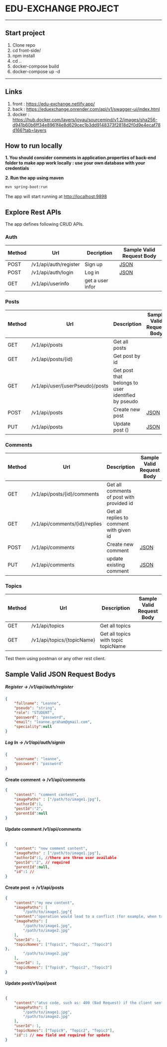 # EDU-EXCHANGE PROJECT

---
## Start project
1. Clone repo
2. cd front-side/
3. npm install
4. cd ..
5. docker-compose build
6. docker-compose up -d
---
## Links

1. front : https://edu-exchange.netlify.app/
2. back : https://eduexchange.onrender.com/api/v1/swagger-ui/index.html
3. docker : https://hub.docker.com/layers/joyau/sourcemind/v1.2/images/sha256-d941b60b6ff34e8961f4e8d629cec1b3dd9148373f2818d2f0d9e4ecaf78d166?tab=layers

## How to run locally

**1. You should consider comments in application.properties of back-end folder to make app work locally : use your own database with your credentials**

**2. Run the app using maven**

```bash
mvn spring-boot:run
```
The app will start running at <http://localhost:9898>

## Explore Rest APIs

The app defines following CRUD APIs.

### Auth

| Method | Url | Decription | Sample Valid Request Body | 
| ------ | --- | ---------- | --------------------------- |
| POST   | /v1/api/auth/register | Sign up | [JSON](#register) |
| POST   | /v1/api/auth/login | Log in | [JSON](#login) |
|GET     | /v1/api/userinfo     | get a user infor

### Posts

| Method | Url | Description | Sample Valid Request Body |
| ------ | --- | ----------- | ------------------------- |
| GET    | /v1/api/posts | Get all posts | |
| GET    | /v1/api/posts/{id} | Get post by id | |
| GET    | /v1/api/user/{userPseudo}/posts | Get post that belongs to user identified by pseudo | |
| POST   | /v1/api/posts | Create new post  | [JSON](#postcreate) |
| PUT    | /v1/api/posts | Update post () | [JSON](#postupdate) |

### Comments

| Method | Url | Description | Sample Valid Request Body |
| ------ | --- | ----------- | ------------------------- |
| GET    | /v1/api/posts/{id}/comments | Get all comments of post with provided id | |
| GET    | /v1/api/comments/{id}/replies | Get all replies to comment with given id | |
| POST   | /v1/api/comments | Create new comment | [JSON](#commentcreate) |
| PUT    | /v1/api/comments | update existing comment | [JSON](#commentupdate) |


### Topics

| Method | Url | Description | Sample Valid Request Body |
| ------ | --- | ----------- | ------------------------- |
| GET    | /v1/api/topics | Get all topics | |
| GET    | /v1/api/topics/{topicName} | Get all topics with topic topicName | |

Test them using postman or any other rest client.

## Sample Valid JSON Request Bodys

##### <a id="register">Register -> /v1/api/auth/register</a>
```json
{
	"fullname": "Leanne",
	"pseudo": "string",
    "role": "STUDENT",
	"password": "password",
	"email": "leanne.graham@gmail.com",
    "speciality":null
}
```

##### <a id="login">Log In -> /v1/api/auth/signin</a>
```json
{
	"username": "leanne",
	"password": "password"
}
```

#### <a id="commentcreate">Create comment -> /v1/api/comments</a>
```json
{
	"content": "comment content",
	"imagePaths" : ["/path/to/image1.jpg"],
	"authorId":1,
	"postId":"2",
	"parentId":null
}
```

#### <a id="commentupdate"> Update comment /v1/api/comments</a>
```json

{
	"content": "new comment content",
	"imagePaths" : ["/path/to/image1.jpg"],
	"authorId":1, //there are three user available
	"postId":"2", // required
	"parentId":null,
    "id":1 //
}
```

#### <a id="postcreate">Create post -> /v1/api/posts</a>
```json
{
	"content":"my new content",
	"imagePaths": [
        "/path/to/image1.jpg"{
	"content":"operation would lead to a conflict (for example, when trying to update a resource with a version that is older than the current version on the server). Remember, these are just general guidelines and the actual status code you should return depends on the specifics of your API and the result of the update operation.",
	"imagePaths": [
        "/path/to/image1.jpg",
        "/path/to/image2.jpg"
    ],
    "userId": 1,
    "topicNames": ["Topic1", "Topic2", "Topic3"]
},
        "/path/to/image2.jpg"
    ],
    "userId": 1,
    "topicNames": ["Topic8", "Topic2", "Topic3"]
}
```

#### <a id="postupdate">Update post/v1/api/post</a>
```json

{
	"content":"atus code, such as: 400 (Bad Request) if the client sent a request that the server cannot understand or process. 404 (Not Found) if the resource that the client is trying to update does not exist. 409 (Conflict) if the update ",
	"imagePaths": [
        "/path/to/image1.jpg",
        "/path/to/image2.jpg"
    ],
    "userId": 1,
    "topicNames": ["Topic9", "Topic2", "Topic3"],
	"id":1 // new field and required for update
}